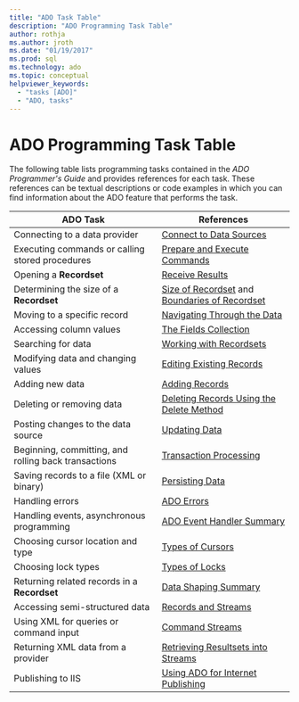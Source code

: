 ```yaml
---
title: "ADO Task Table"
description: "ADO Programming Task Table"
author: rothja
ms.author: jroth
ms.date: "01/19/2017"
ms.prod: sql
ms.technology: ado
ms.topic: conceptual
helpviewer_keywords:
  - "tasks [ADO]"
  - "ADO, tasks"
---
```

# ADO Programming Task Table
The following table lists programming tasks contained in the *ADO Programmer's Guide* and provides references for each task. These references can be textual descriptions or code examples in which you can find information about the ADO feature that performs the task.

|ADO Task|References|
|--------------|----------------|
|Connecting to a data provider|[Connect to Data Sources](./data/connecting-to-data-sources.md)|
|Executing commands or calling stored procedures|[Prepare and Execute Commands](./data/preparing-and-executing-commands.md)|
|Opening a **Recordset**|[Receive Results](./data/receiving-results.md)|
|Determining the size of a **Recordset**|[Size of Recordset](./data/current-record-and-size-of-recordset.md) and [Boundaries of Recordset](./data/boundaries-of-a-recordset.md)|
|Moving to a specific record|[Navigating Through the Data](./data/navigating-through-data.md)|
|Accessing column values|[The Fields Collection](./data/the-fields-collection.md)|
|Searching for data|[Working with Recordsets](./data/working-with-recordsets.md)|
|Modifying data and changing values|[Editing Existing Records](./data/editing-existing-records.md)|
|Adding new data|[Adding Records](./data/adding-records.md)|
|Deleting or removing data|[Deleting Records Using the Delete Method](./data/deleting-records-using-the-delete-method.md)|
|Posting changes to the data source|[Updating Data](./data/updating-data.md)|
|Beginning, committing, and rolling back transactions|[Transaction Processing](./data/transaction-processing.md)|
|Saving records to a file (XML or binary)|[Persisting Data](./data/persisting-data.md)|
|Handling errors|[ADO Errors](./data/ado-errors.md)|
|Handling events, asynchronous programming|[ADO Event Handler Summary](./data/ado-event-handler-summary.md)|
|Choosing cursor location and type|[Types of Cursors](./data/types-of-cursors-ado.md)|
|Choosing lock types|[Types of Locks](./data/types-of-locks.md)|
|Returning related records in a **Recordset**|[Data Shaping Summary](./data/data-shaping-overview.md)|
|Accessing semi-structured data|[Records and Streams](./data/records-and-streams.md)|
|Using XML for queries or command input|[Command Streams](./data/command-streams.md)|
|Returning XML data from a provider|[Retrieving Resultsets into Streams](./data/retrieving-resultsets-into-streams.md)|
|Publishing to IIS|[Using ADO for Internet Publishing](./data/using-ado-for-internet-publishing.md)|